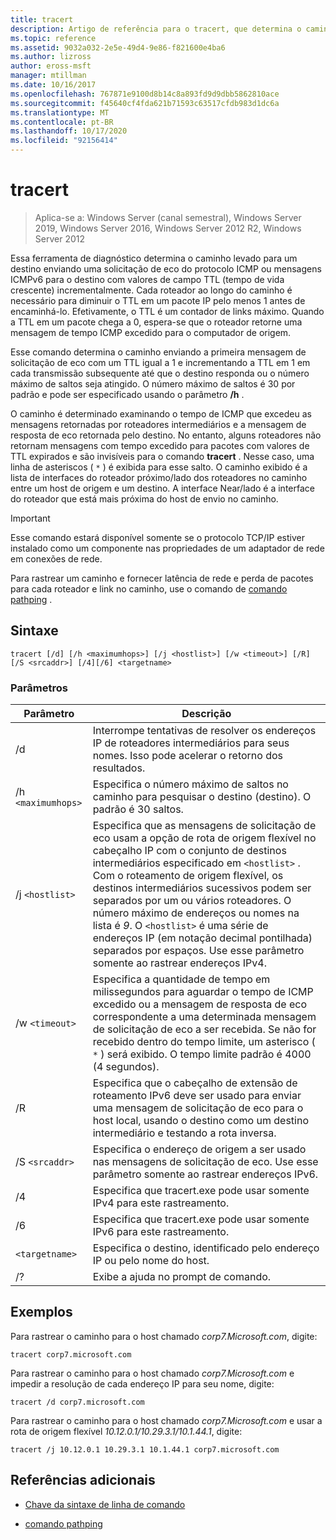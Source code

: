 ```yaml
---
title: tracert
description: Artigo de referência para o tracert, que determina o caminho levado para um destino, enviando solicitações de eco do protocolo ICMP ou mensagens ICMPv6 para o destino com valores de campo TTL (tempo de vida) aumentando de forma incremental.
ms.topic: reference
ms.assetid: 9032a032-2e5e-49d4-9e86-f821600e4ba6
ms.author: lizross
author: eross-msft
manager: mtillman
ms.date: 10/16/2017
ms.openlocfilehash: 767871e9100d8b14c8a893fd9d9dbb5862810ace
ms.sourcegitcommit: f45640cf4fda621b71593c63517cfdb983d1dc6a
ms.translationtype: MT
ms.contentlocale: pt-BR
ms.lasthandoff: 10/17/2020
ms.locfileid: "92156414"
---
```

# <a name="tracert"></a>tracert

> Aplica-se a: Windows Server (canal semestral), Windows Server 2019, Windows Server 2016, Windows Server 2012 R2, Windows Server 2012

Essa ferramenta de diagnóstico determina o caminho levado para um destino enviando uma solicitação de eco do protocolo ICMP ou mensagens ICMPv6 para o destino com valores de campo TTL (tempo de vida crescente) incrementalmente. Cada roteador ao longo do caminho é necessário para diminuir o TTL em um pacote IP pelo menos 1 antes de encaminhá-lo. Efetivamente, o TTL é um contador de links máximo. Quando a TTL em um pacote chega a 0, espera-se que o roteador retorne uma mensagem de tempo ICMP excedido para o computador de origem.

Esse comando determina o caminho enviando a primeira mensagem de solicitação de eco com um TTL igual a 1 e incrementando a TTL em 1 em cada transmissão subsequente até que o destino responda ou o número máximo de saltos seja atingido. O número máximo de saltos é 30 por padrão e pode ser especificado usando o parâmetro **/h** .

O caminho é determinado examinando o tempo de ICMP que excedeu as mensagens retornadas por roteadores intermediários e a mensagem de resposta de eco retornada pelo destino. No entanto, alguns roteadores não retornam mensagens com tempo excedido para pacotes com valores de TTL expirados e são invisíveis para o comando **tracert** . Nesse caso, uma linha de asteriscos ( `*` ) é exibida para esse salto. O caminho exibido é a lista de interfaces do roteador próximo/lado dos roteadores no caminho entre um host de origem e um destino. A interface Near/lado é a interface do roteador que está mais próxima do host de envio no caminho.

> [!IMPORTANT]
> Esse comando estará disponível somente se o protocolo TCP/IP estiver instalado como um componente nas propriedades de um adaptador de rede em conexões de rede.
>
> Para rastrear um caminho e fornecer latência de rede e perda de pacotes para cada roteador e link no caminho, use o comando de [comando pathping](pathping.md) .

## <a name="syntax"></a>Sintaxe

```
tracert [/d] [/h <maximumhops>] [/j <hostlist>] [/w <timeout>] [/R] [/S <srcaddr>] [/4][/6] <targetname>
```

### <a name="parameters"></a>Parâmetros

| Parâmetro | Descrição |
|--|--|
| /d | Interrompe tentativas de resolver os endereços IP de roteadores intermediários para seus nomes. Isso pode acelerar o retorno dos resultados. |
| /h `<maximumhops>` | Especifica o número máximo de saltos no caminho para pesquisar o destino (destino). O padrão é 30 saltos. |
| /j `<hostlist>` | Especifica que as mensagens de solicitação de eco usam a opção de rota de origem flexível no cabeçalho IP com o conjunto de destinos intermediários especificado em `<hostlist>` . Com o roteamento de origem flexível, os destinos intermediários sucessivos podem ser separados por um ou vários roteadores. O número máximo de endereços ou nomes na lista é *9*. O `<hostlist>` é uma série de endereços IP (em notação decimal pontilhada) separados por espaços. Use esse parâmetro somente ao rastrear endereços IPv4. |
| /w `<timeout>` | Especifica a quantidade de tempo em milissegundos para aguardar o tempo de ICMP excedido ou a mensagem de resposta de eco correspondente a uma determinada mensagem de solicitação de eco a ser recebida. Se não for recebido dentro do tempo limite, um asterisco ( `*` ) será exibido. O tempo limite padrão é 4000 (4 segundos). |
| /R | Especifica que o cabeçalho de extensão de roteamento IPv6 deve ser usado para enviar uma mensagem de solicitação de eco para o host local, usando o destino como um destino intermediário e testando a rota inversa. |
| /S `<srcaddr>` | Especifica o endereço de origem a ser usado nas mensagens de solicitação de eco. Use esse parâmetro somente ao rastrear endereços IPv6. |
| /4 | Especifica que tracert.exe pode usar somente IPv4 para este rastreamento. |
| /6 | Especifica que tracert.exe pode usar somente IPv6 para este rastreamento. |
| `<targetname>` | Especifica o destino, identificado pelo endereço IP ou pelo nome do host. |
| /? | Exibe a ajuda no prompt de comando. |

## <a name="examples"></a>Exemplos

Para rastrear o caminho para o host chamado *corp7.Microsoft.com*, digite:

```
tracert corp7.microsoft.com
```

Para rastrear o caminho para o host chamado *corp7.Microsoft.com* e impedir a resolução de cada endereço IP para seu nome, digite:

```
tracert /d corp7.microsoft.com
```

Para rastrear o caminho para o host chamado *corp7.Microsoft.com* e usar a rota de origem flexível *10.12.0.1/10.29.3.1/10.1.44.1*, digite:

```
tracert /j 10.12.0.1 10.29.3.1 10.1.44.1 corp7.microsoft.com
```

## <a name="additional-references"></a>Referências adicionais

- [Chave da sintaxe de linha de comando](command-line-syntax-key.md)

- [comando pathping](pathping.md)
